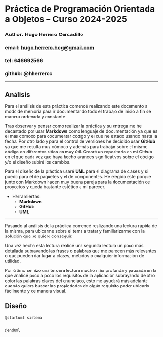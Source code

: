 # Práctica de Programación Orientada a Objetos – Curso 2024-2025

### Author: Hugo Herrero Cercadillo

### email: <hugo.herrero.hcg@gmail.com>

### tel: 646692566

### github: @hherreroc

---

## Análisis

Para el análisis de esta práctica comencé realizando este documento a modo de memoria para ir documentando todo el trabajo de inicio a fin de manera ordenada y constante.

Tras observar y pensar como realizar la práctica y su entrega me he decantado por usar **Markdown** como lenguaje de documentación ya que es el más cómodo para documentar código y el que he estado usando hasta la fecha. Por otro lado y para el control de versiones he decidido usar **GitHub** ya que me resulta muy cómodo y además para trabajar sobre el mismo código en diferentes sitios es muy útil. Crearé un repositorio en mi Github en el que cada vez que haya hecho avances significativos sobre el código y/o el diseño subiré los cambios.

Para el diseño de la práctica usaré **UML** para el diagrama de clases y si puedo para el de paquetes y el de componentes. He elegido este porque junto con Markdown hacen muy buena pareja para la documentación de proyectos y queda bastante estético a mi parecer.

+ Herramientas:
  + **Markdown**
  + **GitHub**
  + **UML**


---

Pasando al análisis de la práctica comencé realizando una lectura rápida de la misma, para ubicarme sobre el tema a tratar y familiarizarme con la solución que se quiere conseguir.

Una vez hecha esta lectura realicé una segunda lectura un poco más detallada subrayando las frases o palabras que me parecen más relevantes o que pueden dar lugar a clases, métodos o cualquier información de utilidad.

Por último se hizo una tercera lectura mucho más profunda y pausada en la que analicé poco a poco los requisitos de la aplicación subrayando de otro color las palabras claves del enunciado, esto me ayudará más adelante cuando quiera buscar las propiedades de algún requisito poder ubicarlo fácilmente y de manera visual.

## Diseño
```
@startuml sistema


@endUml
``` 
